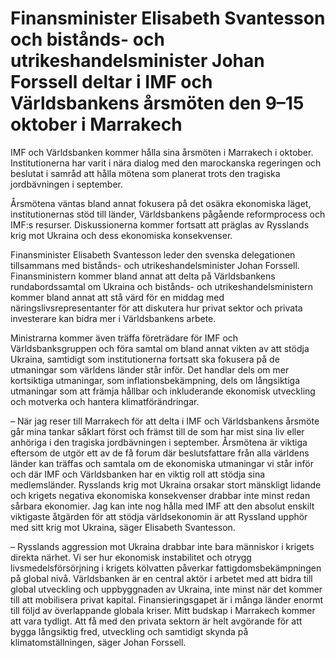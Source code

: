 # Finansminister Elisabeth Svantesson och bistånds- och utrikeshandelsminister Johan Forssell deltar i IMF och Världsbankens årsmöten den 9–15 oktober i Marrakech

IMF och Världsbanken kommer hålla sina årsmöten i Marrakech i oktober. Institutionerna har varit i nära dialog med den marockanska regeringen och beslutat i samråd att hålla mötena som planerat trots den tragiska jordbävningen i september.

Årsmötena väntas bland annat fokusera på det osäkra ekonomiska läget, institutionernas stöd till länder, Världsbankens pågående reformprocess och IMF:s resurser. Diskussionerna kommer fortsatt att präglas av Rysslands krig mot Ukraina och dess ekonomiska konsekvenser.

Finansminister Elisabeth Svantesson leder den svenska delegationen tillsammans med bistånds- och utrikeshandelsminister Johan Forssell. Finansministern kommer bland annat att delta på Världsbankens rundabordssamtal om Ukraina och bistånds- och utrikeshandelsministern kommer bland annat att stå värd för en middag med näringslivsrepresentanter för att diskutera hur privat sektor och privata investerare kan bidra mer i Världsbankens arbete.

Ministrarna kommer även träffa företrädare för IMF och Världsbanksgruppen och föra samtal om bland annat vikten av att stödja Ukraina, samtidigt som institutionerna fortsatt ska fokusera på de utmaningar som världens länder står inför. Det handlar dels om mer kortsiktiga utmaningar, som inflationsbekämpning, dels om långsiktiga utmaningar som att främja hållbar och inkluderande ekonomisk utveckling och motverka och hantera klimatförändringar.

– När jag reser till Marrakech för att delta i IMF och Världsbankens årsmöte går mina tankar såklart först och främst till de som har mist sina liv eller anhöriga i den tragiska jordbävningen i september. Årsmötena är viktiga eftersom de utgör ett av de få forum där beslutsfattare från alla världens länder kan träffas och samtala om de ekonomiska utmaningar vi står inför och där IMF och Världsbanken har en viktig roll att stödja sina medlemsländer. Rysslands krig mot Ukraina orsakar stort mänskligt lidande och krigets negativa ekonomiska konsekvenser drabbar inte minst redan sårbara ekonomier. Jag kan inte nog hålla med IMF att den absolut enskilt viktigaste åtgärden för att stödja världsekonomin är att Ryssland upphör med sitt krig mot Ukraina, säger Elisabeth Svantesson.

– Rysslands aggression mot Ukraina drabbar inte bara människor i krigets direkta närhet. Vi ser hur ekonomisk instabilitet och otrygg livsmedelsförsörjning i krigets kölvatten påverkar fattigdomsbekämpningen på global nivå. Världsbanken är en central aktör i arbetet med att bidra till global utveckling och uppbyggnaden av Ukraina, inte minst när det kommer till att mobilisera privat kapital. Finansieringsgapet är i många länder enormt till följd av överlappande globala kriser. Mitt budskap i Marrakech kommer att vara tydligt. Att få med den privata sektorn är helt avgörande för att bygga långsiktig fred, utveckling och samtidigt skynda på klimatomställningen, säger Johan Forssell.
